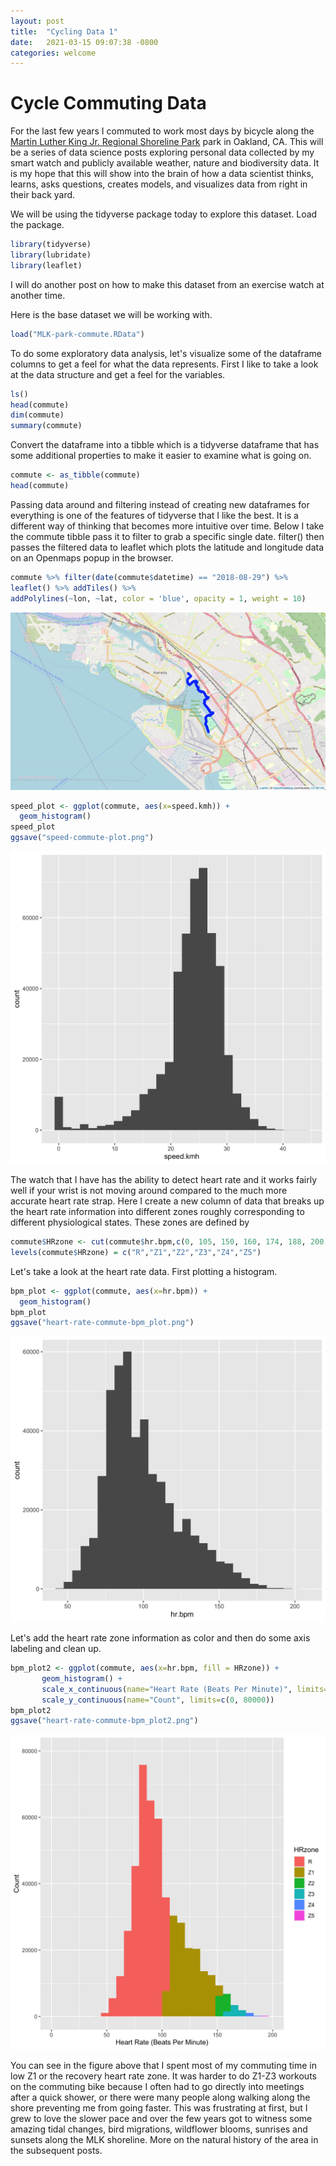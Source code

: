 ```yaml
---
layout: post
title:  "Cycling Data 1"
date:   2021-03-15 09:07:38 -0800
categories: welcome
---
```



# Cycle Commuting Data

For the last few years I commuted to work most days by bicycle along the [Martin Luther King Jr. Regional Shoreline Park](https://www.ebparks.org/parks/martinlking/) park in Oakland, CA. This will be a series of data science posts exploring personal data collected by my smart watch and publicly available weather, nature and biodiversity data. It is my hope that this will show into the brain of how a data scientist thinks, learns, asks questions, creates models, and visualizes data from right in their back yard.

We will be using the tidyverse package today to explore this dataset. Load the package.
```R
library(tidyverse)
library(lubridate)
library(leaflet)
```


I will do another post on how to make this dataset from an exercise watch at another time.

Here is the base dataset we will be working with.
```R
load("MLK-park-commute.RData")
```

To do some exploratory data analysis, let's visualize some of the dataframe columns to get a feel for what the data represents. First I like to take a look at the data structure and get a feel for the variables.

```R
ls()
head(commute)
dim(commute)
summary(commute)
```

Convert the dataframe into a tibble which is a tidyverse dataframe that has some additional properties to make it easier to examine what is going on.
```R
commute <- as_tibble(commute)
head(commute)
```

Passing data around and filtering instead of creating new dataframes for everything is one of the features of tidyverse that I like the best. It is a different way of thinking that becomes more intuitive over time. Below I take the commute tibble pass it to filter to grab a specific single date. filter() then passes the filtered data to leaflet which plots the latitude and longitude data on an Openmaps popup in the browser.


```R
commute %>% filter(date(commute$datetime) == "2018-08-29") %>%
leaflet() %>% addTiles() %>%
addPolylines(~lon, ~lat, color = 'blue', opacity = 1, weight = 10)
```

![MLK-shoreline-commute](/static/img/MLK-shoreline-commute.png)



```R
speed_plot <- ggplot(commute, aes(x=speed.kmh)) +
  geom_histogram()
speed_plot
ggsave("speed-commute-plot.png")
```

![image](/static/img/speed-commute-plot.png)



The watch that I have has the ability to detect heart rate and it works fairly well if your wrist is not moving around compared to the much more accurate heart rate strap. Here I create a new column of data that breaks up the heart rate information into different zones roughly corresponding to different physiological states. These zones are defined by

```R
commute$HRzone <- cut(commute$hr.bpm,c(0, 105, 150, 160, 174, 188, 200))
levels(commute$HRzone) = c("R","Z1","Z2","Z3","Z4","Z5")
```
Let's take a look at the heart rate data. First plotting a histogram.

```R
bpm_plot <- ggplot(commute, aes(x=hr.bpm)) +
  geom_histogram()
bpm_plot
ggsave("heart-rate-commute-bpm_plot.png")
```


![image](/static/img/heart-rate-commute-bpm_plot.png)

Let's add the heart rate zone information as color and then do some axis labeling and clean up.


```R
bpm_plot2 <- ggplot(commute, aes(x=hr.bpm, fill = HRzone)) +
       geom_histogram() +
       scale_x_continuous(name="Heart Rate (Beats Per Minute)", limits=c(0, 200)) +
       scale_y_continuous(name="Count", limits=c(0, 80000))
bpm_plot2
ggsave("heart-rate-commute-bpm_plot2.png")
```

![image](/static/img/heart-rate-commute-bpm_plot2.png)


You can see in the figure above that I spent most of my commuting time in low Z1 or the recovery heart rate zone. It was harder to do Z1-Z3 workouts on the commuting bike because I often had to go directly into meetings after a quick shower, or there were many people along walking along the shore preventing me from going faster. This was frustrating at first, but I grew to love the slower pace and over the few years got to witness some amazing tidal changes, bird migrations, wildflower blooms, sunrises and sunsets along the MLK shoreline. More on the natural history of the area in the subsequent posts.
